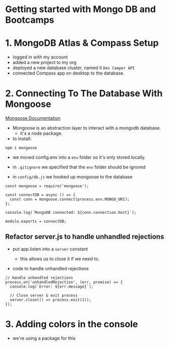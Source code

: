 # Getting started with Mongo DB and Bootcamps

# 1. MongoDB Atlas & Compass Setup
- logged in with my account
- added a new project to my org
- deployed a new database cluster, named it `Dev Camper API`
- connected Compass app on desktop to the database.

# 2. Connecting To The Database With Mongoose
[Mongoose Documentation](https://mongoosejs.com/docs/guide.html)

- Mongoose is an abstraction layer to interact with a mongodb database.
  - it's a node package.
- to install:
``` JS Terminal
npm i mongoose
```
- we moved config.env into a `env` folder so it's only stored locally. 
- in `.gitignore` we specified that the `env` folder should be ignored

- in `config/db.js` we hooked up mongoose to the database
``` JS db.js
const mongoose = require('mongoose');

const connectDB = async () => {
  const conn = mongoose.connect(process.env.MONGO_URI);
};

console.log(`MongoDB connected: ${conn.connection.host}`);

module.exports = connectDB;
```

## Refactor server.js to handle unhandled rejections
- put app.listen into a `server` constant
  - this allows us to close it if we need to.

- code to handle unhandled rejections
``` JS server.js
// Handle unhandled rejections
process.on('unhandledRejection', (err, promise) => {
  console.log(`Error: ${err.message}`);
  
  // Close server & exit process
  server.close(() => process.exit(1));
});
```

# 3. Adding colors in the console
- we're using a package for this




